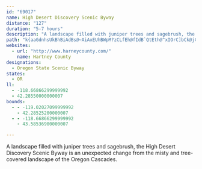 ```yaml
---
id: "69017"
name: High Desert Discovery Scenic Byway
distance: "127"
duration: "5-7 hours"
description: "A landscape filled with juniper trees and sagebrush, the High Desert Discovery Scenic Byway is an unexpected change from the misty and tree-covered landscape of the Oregon Cascades. "
path: "k{aaGdnhsUkBhBiAdBs@~AiAxEUhBWpM?zCLfEh@fIdB`QtEth@^xIOrC]bCk@jCwE`O}Wv}@wDnLs@rAsAjBkBfBmC~Au[pMkBbA}BlBsAjB}BbE}l@~iA_BrD}AfFiAnFmFn]OxCHfCPrBrAfFTxAL~AElCg@lDU`AiEjKm@xBUzB@~FElBOfB[jBg@rAy@zAiCpCia@x[_EzDaG|H}D`HyCtGyDtJiBvDqVfe@yBfF{\\|uAaqAvoFaZlkAsBfKgCvRkAlG{I|ZgCzHuArD}F`LYdA[lC?rCz@zHLrDWhE_BlOOvMKjBWxB{AfJyAfMaAfFk@jB_AlBqCzCe@v@I`@Kp@ObKi@dDo@rCmCnOYfCs@tKUlG_@xDo@zCi@pAmB`Cu@j@aA^eARo@FmEAefBmHif@_C_fBiH}Fe@kXcM_mCypAmCeAuBSaUFuDNy@LePnFcUxE}TfHwHlDoMlIoBt@sAV{K`Aq~AjLiEf@aDjAsA`AyA|Aw\\fb@}IfKc`DlkDgDlCeAh@iRbGcCdBiAtAwFrJcAxBgk@hwAcArB_A~AiAxA_r@fq@yEtEwDvCgDbByDpAmKdBuFf@wuB`NgCd@cBl@yAjAyHjJ{C|C{BtAuEvAgsCjs@iFjB{`@bPkFjC_OnIyCjA{LzCqOdDgHp@_I@}aBSyCR{DjAcBt@eBxAiCvCu_BnlC_FjF{CnEmHjHmGhE_CnAoG|AcLbBsBDcBK}`@sIcJ{BgC_AuAy@{EgEiAs@eBu@sBIoRf@oAPcBl@gZdSqDjCsD~C{LfNoCzB{ErBwGrBia@zIeW~@miA~CgGxA_OfH}TzLmI~CgH|AcEVgESgDc@eBYcD{@maCw~@_~Aam@yYoKia@mNsGgCwCqAgj@gYmCkA_Dy@eJQylAr@}@GuOmEg^uKuk@cRqKaEw_Bap@oBkAy@s@o@eAmAuC}YmkAmBkHiAaCiBmBsBkA}l@wY}BmCy@_BYmA_@eECaBl@w[HcLNsBXiAt@uArBsCd@eBxAgDlEsGpFmMXaADw@IuC_@yAU_@cA{@mDiAk@[q@eAi@mBByDL_Cd@y@xBmBlAiEnBkEXmADk@Oy@Y[y@CcIjB}Ar@iD~B_HbG_ApAy@~AeBhEiA|BsAhAy@\\wCXsHk@ec@_@gA[iAw@y@y@aJwLkAsA{AkAkC}@mCg@mWmEoBm@qGqDyAm@yBg@uXmCuBKsCRwEv@wH`@kI~@cESmEs@cBe@gIqEcC}Ay@y@u@oAsAiD{EaOcB_E_CsCmFoE_Bi@i@GuPe@eKe@oASgEgCwHoDaFkDyAm@cQkDyEs@sBMaLyBcBMmALsCz@_BVyBE}B]{@i@}@yAu@eBqEsN}AoEq@yAcCaDmAq@yDy@uF_A}KsCiDg@{Ge@}DEwEVqQrBq@?_BQoPgEk@GqSOyCUcHsBaE_BuA_AiBkBe[ya@cAgAe@Sc@Ee@JYNoCjEkFlH_CbCyBvAa[zLiBf@cBJmDMsD_@}@SoAk@}@m@y@y@uCkEaB_DQu@c@sB_CuOo@eCg@aAyAqA_RiKcBq@oAYmEm@sA?mBRaPjBsADyAIyBYyOoDiFkBiIgDmHqDsFsDoAi@gDy@w{@qKgCOkPl@cE^}Er@}E`Bs@DyCSgGmAgGYoe@p@iBLsCf@{GlCaF~A{BJgBQiBq@_CoB}@wAiAuC]mBU{D?}@b@aGbA{H@kBKgC_@yAUw@wAmBmAs@eAUu@Ci@DqCx@k@^aCxBsLnMwEnEcAj@sBv@cALcB?uASu@MwBeAiB}AsBiD_B_GaHk\\qEiSe@yAo@oAgAwAuE_FyReRsCwBaE_CmaBs{@yB_AsBScBR_AXyNnKua@j_@mBjBmEhF{PbVoYvd@cMfZeD~GkC~EcBxBoR|TyAxAcC`BmVzMqHfCmCd@oBDqDQcB[yBw@yAs@wKaHuGuDeAe@cDi@iBA{Lr@wBd@gF~A{QfGus@d]kElCgGrHoEfG}A`CsD`HyDlJgG|RoPvd@uJnUyAzBs@p@oAl@oAXwAJob@yBoCJgB\\kAh@aBlAcD`EqJbN_DjDcBdAoQrHwBlAq@l@}CxDspCzcE}BzBwVvPuBjAsBp@m@F_DGo}DuVse@uC}A?{@@iCx@{GrD_A^ib@vUsC~@_CRoxClMsT~@wDFiDG{Gk@_s@}JaAIsBD}AXuAf@}CvB_r@ln@yB~AmChA{E|@{~Dtg@q^dFiCr@qFzCm|@fo@yDfC{DjB}DfAuC^asYxhA}f@rBoBV}Cz@wAv@cCnBuBvCo@rAiAxC{Hd]m@bFq@jKw@lFu@hCo@xAaGxJk@jASz@UdB}@bQs@dHa@fC}@`EyEhSWxBOfG_@lGyCdRYhAmAlBg@f@sAp@cALmmAAavB`@aaBE}uDq@uyDb@m`CQ{q@D"
websites:
  - url: "http://www.harneycounty.com/"
    name: Hartney County
designations:
  - Oregon State Scenic Byway
states:
  - OR
ll:
  - -118.66866299999992
  - 42.28550000000007
bounds:
  - - -119.02027099999992
    - 42.28525200000007
  - - -118.66866299999992
    - 43.58536900000007

---
```


A landscape filled with juniper trees and sagebrush, the High Desert Discovery Scenic Byway is an unexpected change from the misty and tree-covered landscape of the Oregon Cascades.
